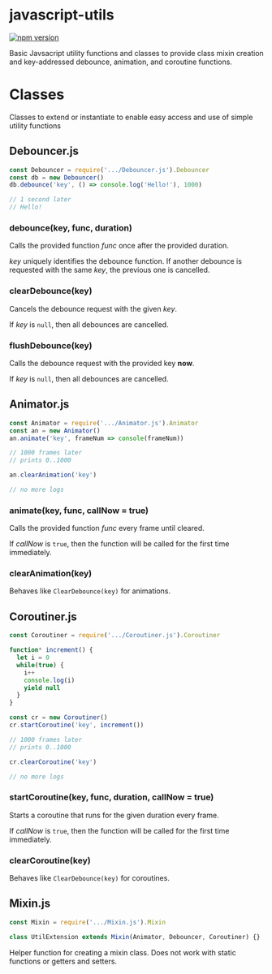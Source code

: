 # javascript-utils

[![npm version](https://badge.fury.io/js/%40gkjohnson%2Fjavascript-utils.svg)](https://www.npmjs.com/package/@gkjohnson/javascript-utils)

Basic Javsacript utility functions and classes to provide class mixin creation and key-addressed debounce, animation, and coroutine functions.

# Classes
Classes to extend or instantiate to enable easy access and use of simple utility functions

## Debouncer.js
```javascript
const Debouncer = require('.../Debouncer.js').Debouncer
const db = new Debouncer()
db.debounce('key', () => console.log('Hello!'), 1000)

// 1 second later
// Hello!
```

### debounce(key, func, duration)
Calls the provided function _func_ once after the provided duration.

_key_ uniquely identifies the debounce function. If another debounce is requested with the same _key_, the previous one is cancelled.

### clearDebounce(key)
Cancels the debounce request with the given _key_.

If _key_ is `null`, then all debounces are cancelled.

### flushDebounce(key)
Calls the debounce request with the provided key **now**.

If _key_ is `null`, then all debounces are cancelled.

## Animator.js
```javascript
const Animator = require('.../Animator.js').Animator
const an = new Animator()
an.animate('key', frameNum => console(frameNum))

// 1000 frames later
// prints 0..1000

an.clearAnimation('key')

// no more logs
```

### animate(key, func, callNow = true)
Calls the provided function _func_ every frame until cleared.

If _callNow_ is `true`, then the function will be called for the first time immediately.

### clearAnimation(key)
Behaves like `ClearDebounce(key)` for animations.

## Coroutiner.js
```javascript
const Coroutiner = require('.../Coroutiner.js').Coroutiner

function* increment() {
  let i = 0
  while(true) {
    i++
    console.log(i)
    yield null
  }
}

const cr = new Coroutiner()
cr.startCoroutine('key', increment())

// 1000 frames later
// prints 0..1000

cr.clearCoroutine('key')

// no more logs

```

### startCoroutine(key, func, duration, callNow = true)
Starts a coroutine that runs for the given duration every frame.

If _callNow_ is `true`, then the function will be called for the first time immediately.

### clearCoroutine(key)
Behaves like `ClearDebounce(key)` for coroutines.

## Mixin.js
```javascript
const Mixin = require('.../Mixin.js').Mixin

class UtilExtension extends Mixin(Animator, Debouncer, Coroutiner) {}
```

Helper function for creating a mixin class. Does not work with static functions or getters and setters.
